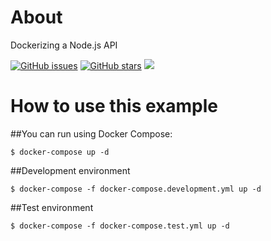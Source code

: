 # About
Dockerizing a Node.js API

[![GitHub issues](https://img.shields.io/github/issues/onildoaguiar/docker-node-api.svg "GitHub issues")](https://github.com/onildoaguiar/docker-node-api)
[![GitHub stars](https://img.shields.io/github/stars/onildoaguiar/docker-node-api.svg "GitHub stars")](https://github.com/onildoaguiar/docker-node-api)
<img src="https://img.shields.io/badge/Language-%20JavaScript%20-f9e229.svg">

# How to use this example

##You can run using Docker Compose:

```console
$ docker-compose up -d
```

##Development environment

```console
$ docker-compose -f docker-compose.development.yml up -d
```

##Test environment

```console
$ docker-compose -f docker-compose.test.yml up -d
```
